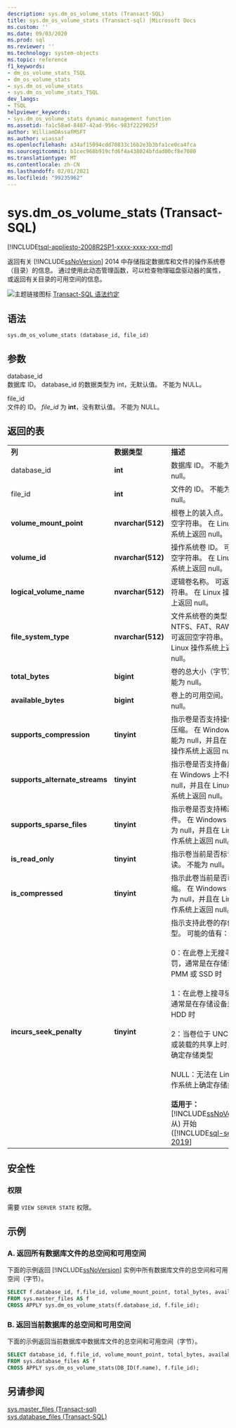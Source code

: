 ```yaml
---
description: sys.dm_os_volume_stats (Transact-SQL)
title: sys.dm_os_volume_stats (Transact-sql) |Microsoft Docs
ms.custom: ''
ms.date: 09/03/2020
ms.prod: sql
ms.reviewer: ''
ms.technology: system-objects
ms.topic: reference
f1_keywords:
- dm_os_volume_stats_TSQL
- dm_os_volume_stats
- sys.dm_os_volume_stats
- sys.dm_os_volume_stats_TSQL
dev_langs:
- TSQL
helpviewer_keywords:
- sys.dm_os_volume_stats dynamic management function
ms.assetid: fa1c58ad-8487-42ad-956c-983f2229025f
author: WilliamDAssafMSFT
ms.author: wiassaf
ms.openlocfilehash: a34af15094cdd70833c16b2e3b3bfa1ce0ca4fca
ms.sourcegitcommit: b1cec968b919cfd6f4a438024bfdad00cf8e7080
ms.translationtype: MT
ms.contentlocale: zh-CN
ms.lasthandoff: 02/01/2021
ms.locfileid: "99235962"
---
```

# <a name="sysdm_os_volume_stats-transact-sql"></a>sys.dm_os_volume_stats (Transact-SQL)
[!INCLUDE[tsql-appliesto-2008R2SP1-xxxx-xxxx-xxx-md](../../includes/tsql-appliesto-2008R2sp1-xxxx-xxxx-xxx-md.md)]

  返回有关 [!INCLUDE[ssNoVersion](../../includes/ssnoversion-md.md)] 2014 中存储指定数据库和文件的操作系统卷（目录）的信息。 通过使用此动态管理函数，可以检查物理磁盘驱动器的属性，或返回有关目录的可用空间的信息。  
  
 ![主题链接图标](../../database-engine/configure-windows/media/topic-link.gif "“主题链接”图标") [Transact-SQL 语法约定](../../t-sql/language-elements/transact-sql-syntax-conventions-transact-sql.md)  
  
## <a name="syntax"></a>语法  
  
```  
sys.dm_os_volume_stats (database_id, file_id)  
```  
  
##  <a name="arguments"></a><a name="Arguments"></a> 参数  
 database_id  
 数据库 ID。 database_id 的数据类型为 int，无默认值。 不能为 NULL。  
  
 file_id  
 文件的 ID。 *file_id* 为 **int**，没有默认值。 不能为 NULL。  
  
## <a name="table-returned"></a>返回的表  
  
||||  
|-|-|-|  
|**列**|**数据类型**|**描述**|  
|database_id|**int**|数据库 ID。 不能为 null。|  
|file_id|**int**|文件的 ID。 不能为 null。|  
|**volume_mount_point**|**nvarchar(512)**|根卷上的装入点。 可返回空字符串。 在 Linux 操作系统上返回 null。|  
|**volume_id**|**nvarchar(512)**|操作系统卷 ID。 可返回空字符串。 在 Linux 操作系统上返回 null。|  
|**logical_volume_name**|**nvarchar(512)**|逻辑卷名称。 可返回空字符串。 在 Linux 操作系统上返回 null。|  
|**file_system_type**|**nvarchar(512)**|文件系统卷的类型（例如 NTFS、FAT、RAW）。 可返回空字符串。 在 Linux 操作系统上返回 null。|  
|**total_bytes**|**bigint**|卷的总大小（字节）。 不能为 null。|  
|**available_bytes**|**bigint**|卷上的可用空间。 不能为 null。|  
|**supports_compression**|**tinyint**|指示卷是否支持操作系统压缩。 在 Windows 上不能为 null，并且在 Linux 操作系统上返回 null。|  
|**supports_alternate_streams**|**tinyint**|指示卷是否支持备用流。 在 Windows 上不能为 null，并且在 Linux 操作系统上返回 null。|  
|**supports_sparse_files**|**tinyint**|指示卷是否支持稀疏文件。  在 Windows 上不能为 null，并且在 Linux 操作系统上返回 null。|  
|**is_read_only**|**tinyint**|指示卷当前是否标记为只读。 不能为 null。|  
|**is_compressed**|**tinyint**|指示此卷当前是否已压缩。 在 Windows 上不能为 null，并且在 Linux 操作系统上返回 null。|  
|**incurs_seek_penalty**|**tinyint**|指示支持此卷的存储的类型。 可能的值有：<br /><br />0：在此卷上无搜寻惩罚，通常是在存储设备为 PMM 或 SSD 时<br /><br />1：在此卷上搜寻惩罚，通常是在存储设备是 HDD 时<br /><br />2：当卷位于 UNC 路径或装载的共享上时，无法确定存储类型<br /><br />NULL：无法在 Linux 操作系统上确定存储类型<br /><br />**适用于：** [!INCLUDE[ssNoVersion](../../includes/ssnoversion-md.md)]从) 开始 ([!INCLUDE[sql-server-2019](../../includes/sssql19-md.md)]|  
  
## <a name="security"></a>安全性  
  
### <a name="permissions"></a>权限  
 需要 `VIEW SERVER STATE` 权限。  
  
## <a name="examples"></a>示例  
  
### <a name="a-return-total-space-and-available-space-for-all-database-files"></a>A. 返回所有数据库文件的总空间和可用空间  
 下面的示例返回 [!INCLUDE[ssNoVersion](../../includes/ssnoversion-md.md)] 实例中所有数据库文件的总空间和可用空间（字节）。  
  
```sql  
SELECT f.database_id, f.file_id, volume_mount_point, total_bytes, available_bytes  
FROM sys.master_files AS f  
CROSS APPLY sys.dm_os_volume_stats(f.database_id, f.file_id);  
```  
  
### <a name="b-return-total-space-and-available-space-for-the-current-database"></a>B. 返回当前数据库的总空间和可用空间  
 下面的示例返回当前数据库中数据库文件的总空间和可用空间（字节）。  
  
```sql  
SELECT database_id, f.file_id, volume_mount_point, total_bytes, available_bytes  
FROM sys.database_files AS f  
CROSS APPLY sys.dm_os_volume_stats(DB_ID(f.name), f.file_id);  
```  
  
## <a name="see-also"></a>另请参阅  
 [sys.master_files &#40;Transact-sql&#41;](../../relational-databases/system-catalog-views/sys-master-files-transact-sql.md)   
 [sys.database_files (Transact-SQL)](../../relational-databases/system-catalog-views/sys-database-files-transact-sql.md)  
  
  
